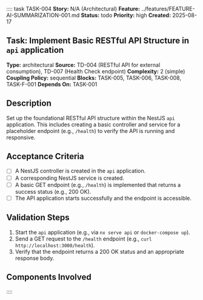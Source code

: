 :::: task TASK-004
**Story:** N/A (Architectural)
**Feature:** ../features/FEATURE-AI-SUMMARIZATION-001.md
**Status:** todo
**Priority:** high
**Created:** 2025-08-17

## Task: Implement Basic RESTful API Structure in `api` application

**Type:** architectural
**Source:** TD-004 (RESTful API for external consumption), TD-007 (Health Check endpoint)
**Complexity:** 2 (simple)
**Coupling Policy:** sequential
**Blocks:** TASK-005, TASK-006, TASK-008, TASK-F-001
**Depends On:** TASK-001

## Description
Set up the foundational RESTful API structure within the NestJS `api` application. This includes creating a basic controller and service for a placeholder endpoint (e.g., `/health`) to verify the API is running and responsive.

## Acceptance Criteria
- [ ] A NestJS controller is created in the `api` application.
- [ ] A corresponding NestJS service is created.
- [ ] A basic GET endpoint (e.g., `/health`) is implemented that returns a success status (e.g., 200 OK).
- [ ] The API application starts successfully and the endpoint is accessible.

## Validation Steps
1. Start the `api` application (e.g., via `nx serve api` or `docker-compose up`).
2. Send a GET request to the `/health` endpoint (e.g., `curl http://localhost:3000/health`).
3. Verify that the endpoint returns a 200 OK status and an appropriate response body.

## Components Involved
<!-- Add links to related component SPEC.md files -->
::::
